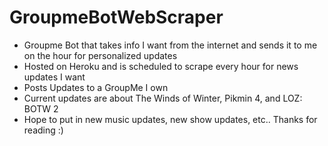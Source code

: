 # GroupmeBotWebScraper
- Groupme Bot that takes info I want from the internet and sends it to me on the hour for personalized updates
- Hosted on Heroku and is scheduled to scrape every hour for news updates I want
- Posts Updates to a GroupMe I own
- Current updates are about The Winds of Winter, Pikmin 4, and LOZ: BOTW 2
- Hope to put in new music updates, new show updates, etc..
Thanks for reading :)
